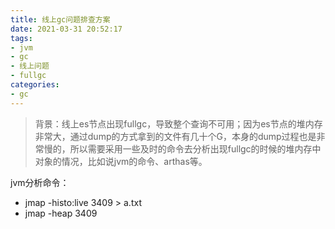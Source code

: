 ```yaml
---
title: 线上gc问题排查方案
date: 2021-03-31 20:52:17
tags:
- jvm
- gc
- 线上问题
- fullgc
categories:
- gc
---
```


> 背景：线上es节点出现fullgc，导致整个查询不可用；因为es节点的堆内存非常大，通过dump的方式拿到的文件有几十个G，本身的dump过程也是非常慢的，所以需要采用一些及时的命令去分析出现fullgc的时候的堆内存中对象的情况，比如说jvm的命令、arthas等。

jvm分析命令：

- jmap -histo:live 3409 > a.txt
- jmap -heap 3409
